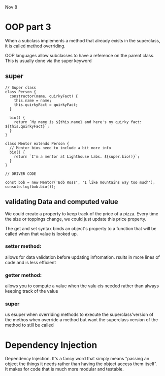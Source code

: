 Nov 8
# OOP part 3

When a subclass implements a method that already exists in the superclass, it is called method overriding.

OOP languages allow subclasses to have a reference on the parent class. This is usually done via the super keyword

## super
```
// Super class
class Person {
  constructor(name, quirkyFact) {
    this.name = name;
    this.quirkyFact = quirkyFact;
  }

  bio() {
    return `My name is ${this.name} and here's my quirky fact: ${this.quirkyFact}`;
  }
}

class Mentor extends Person {
  // Mentor bios need to include a bit more info
  bio() {
    return `I'm a mentor at Lighthouse Labs. ${super.bio()}`;
  }
}

// DRIVER CODE

const bob = new Mentor('Bob Ross', 'I like mountains way too much');
console.log(bob.bio());
```

## validating Data and computed value

We could create a property to keep track of the price of a pizza. Every time the size or toppings change, we could just update this price property. 

The get and set syntax binds an object's property to a function that will be called when that value is looked up. 

### setter method: 
allows for data validation before updating infromation. rsults in more lines of code
and is less efficient

### getter method: 
allows you to compute a value when the valu eis needed rather than always keeping track of the value

### super
us esuper when overriding methods to execute the superclass'version of the methos
when override a method but want the superclass version of the method to still be called

# Dependency Injection

Dependency Injection. It's a fancy word that simply means "passing an object the things it needs rather than having the object access them itself". It makes for code that is much more modular and testable.